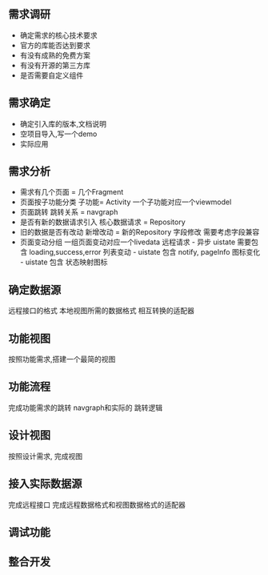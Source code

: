## 需求调研
- 确定需求的核心技术要求
- 官方的库能否达到要求
- 有没有成熟的免费方案
- 有没有开源的第三方库
- 是否需要自定义组件
## 需求确定
- 确定引入库的版本,文档说明
- 空项目导入,写一个demo
- 实际应用
## 需求分析
- 需求有几个页面 = 几个Fragment 
- 页面按子功能分类 子功能= Activity 一个子功能对应一个viewmodel
- 页面跳转 跳转关系 = navgraph
- 是否有新的数据请求引入 核心数据请求 = Repository
- 旧的数据是否有改动 
	新增改动 = 新的Repository 
	字段修改 需要考虑字段兼容
- 页面变动分组 一组页面变动对应一个livedata
	远程请求 - 异步 uistate 需要包含 loading,success,error
	列表变动 - uistate 包含 notify, pageInfo
	图标变化 - uistate 包含 状态映射图标
## 确定数据源
 远程接口的格式
 本地视图所需的数据格式
 相互转换的适配器
## 功能视图
 按照功能需求,搭建一个最简的视图
## 功能流程
 完成功能需求的跳转 navgraph和实际的 跳转逻辑
## 设计视图
 按照设计需求, 完成视图
## 接入实际数据源
 完成远程接口
 完成远程数据格式和视图数据格式的适配器
## 调试功能
	
## 整合开发